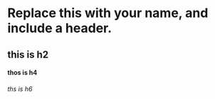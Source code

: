 # Replace this with your name, and include a header.
## this is  h2
#### thos is h4
###### ths is h6
